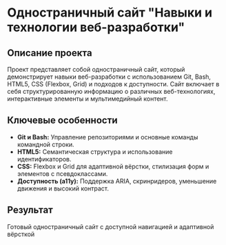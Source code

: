 # Одностраничный сайт "Навыки и технологии веб-разработки"

## Описание проекта
Проект представляет собой одностраничный сайт, который демонстрирует навыки веб-разработки с использованием Git, Bash, HTML5, CSS (Flexbox, Grid) и подходов к доступности. Сайт включает в себя структурированную информацию о различных веб-технологиях, интерактивные элементы и мультимедийный контент.

## Ключевые особенности
- **Git и Bash:** Управление репозиториями и основные команды командной строки.  
- **HTML5:** Семантическая структура и использование идентификаторов.  
- **CSS:** Flexbox и Grid для адаптивной вёрстки, стилизация форм и элементов с псевдоклассами.  
- **Доступность (a11y):** Поддержка ARIA, скринридеров, уменьшение движения и высокий контраст.  

## Результат
Готовый одностраничный сайт с доступной навигацией и адаптивной вёрсткой
